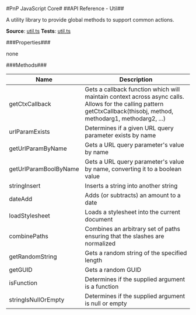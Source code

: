 #PnP JavaScript Core#
##API Reference - Util##

A utility library to provide global methods to support common actions.

**Source**: [util.ts](../../src/utils/util.ts)
**Tests**: [util.ts](../../src/utils/util.test.ts)

###Properties###

none

###Methods###

Name | Description
---- | -----------
getCtxCallback | Gets a callback function which will maintain context across async calls. Allows for the calling pattern getCtxCallback(thisobj, method, methodarg1, methodarg2, ...)
urlParamExists  | Determines if a given URL query parameter exists by name
getUrlParamByName  | Gets a URL query parameter's value by name
getUrlParamBoolByName  | Gets a URL query parameter's value by name, converting it to a boolean value
stringInsert  | Inserts a string into another string
dateAdd  | Adds (or subtracts) an amount to a date
loadStylesheet  | Loads a stylesheet into the current document
combinePaths  | Combines an arbitrary set of paths ensuring that the slashes are normalized
getRandomString  | Gets a random string of the specified length
getGUID  | Gets a random GUID
isFunction  | Determines if the supplied argument is a function
stringIsNullOrEmpty  | Determines if the supplied argument is null or empty
